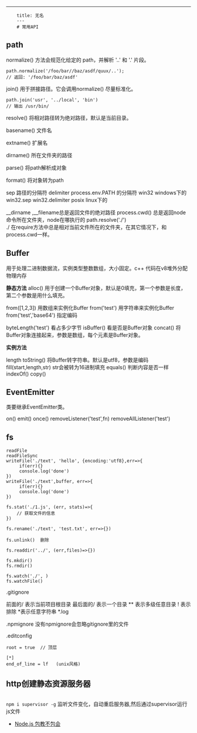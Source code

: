 ---
        title: 无名
        ---
        # 常用API

## path

normalize() 方法会规范化给定的 path，并解析 '..' 和 '.' 片段。

```
path.normalize('/foo/bar//baz/asdf/quux/..');
// 返回: '/foo/bar/baz/asdf'
```

join() 用于拼接路径。它会调用normalize() 尽量标准化。

```
path.join('usr', '../local', 'bin')
// 输出 /usr/bin/
```

resolve() 将相对路径转为绝对路径，默认是当前目录。

basename() 文件名

extname()  扩展名

dirname() 所在文件夹的路径

parse()  将path解析成对象

format() 将对象转为path

sep  路径的分隔符
delimiter  process.env.PATH 的分隔符
win32  windows下的 win32.sep  win32.delimiter
posix  linux下的


__dirname ,__filename总是返回文件的绝对路径
process.cwd()  总是返回node命令所在文件夹，node在哪执行的
path.resolve('./')  
./ 在require方法中总是相对当前文件所在的文件夹，在其它情况下，和process.cwd一样。

## Buffer

用于处理二进制数据流，实例类型整数数组，大小固定。c++ 代码在v8堆外分配物理内存

**静态方法**
alloc() 用于创建一个Buffer对象，默认是0填充，第一个参数是长度，第二个参数是用什么填充。

from([1,2,3]) 用数组来实例化Buffer
from('test') 用字符串来实例化Buffer
from('test','base64') 指定编码

byteLength('test') 看占多少字节
isBuffer() 看是否是Buffer对象
concat() 将 Buffer对象连接起来，参数是数组，每个元素是Buffer对象。

**实例方法**

length
toString()  将Buffer转字符串。默认是utf8，参数是编码
fill(start,length,str)  str会被转为16进制填充
equals()   判断内容是否一样
indexOf()
copy()

## EventEmitter

类要继承EventEmitter类。

on()
emit()
once()
removeListener('test',fn)
removeAllListener('test')

## fs
```
readFile
readFileSync
writeFile('./text', 'hello', {encoding:'utf8},err=>{
     if(err){}
     console.log('done')
})
writeFile('./text',buffer, err=>{
     if(err){}
     console.log('done')
})

fs.stat('./1.js', (err, stats)=>{
    // 获取文件的信息
})

fs.rename('./text', 'test.txt', err=>{})

fs.unlink()  删除

fs.readdir('../', (err,files)=>{})

fs.mkdir()
fs.rmdir()

fs.watch('./', )
fs.watchFile()
```


.gitignore

前面的/ 表示当前项目根目录
最后面的/ 表示一个目录
** 表示多级任意目录
! 表示排除
*表示任意字符串   *.log

.npmignore  没有npmignore会忽略gitignore里的文件

.editconfig

```
root = true  // 顶层

[*]
end_of_line = lf   (unix风格)
```




## http创建静态资源服务器

```

```
`npm i supervisor -g` 监听文件变化，自动重启服务器,然后通过supervisor运行js文件











- [Node.js 包教不包会](https://github.com/alsotang/node-lessons)












